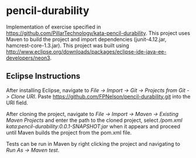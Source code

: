 # pencil-durability
Implementation of exercise specified in https://github.com/PillarTechnology/kata-pencil-durability. This project uses Maven to build the project and import dependencies (junit-4.12.jar, hamcrest-core-1.3.jar). This project was built using http://www.eclipse.org/downloads/packages/eclipse-ide-java-ee-developers/neon3.
## Eclipse Instructions
After installing Eclipse, navigate to *File -> Import -> Git -> Projects from Git -> Clone URI*. Paste https://github.com/FPNelson/pencil-durability.git into the URI field.

After cloning the project, navigate to *File -> Import -> Maven -> Existing Maven Projects* and enter the path to the cloned project, select */pom.xml  kata:pencil-durability:0.0.1-SNAPSHOT:jar* when it appears and proceed until Maven builds the project from the pom.xml file.

Tests can be run in Maven by right clicking the project and navigating to *Run As -> Maven test*.